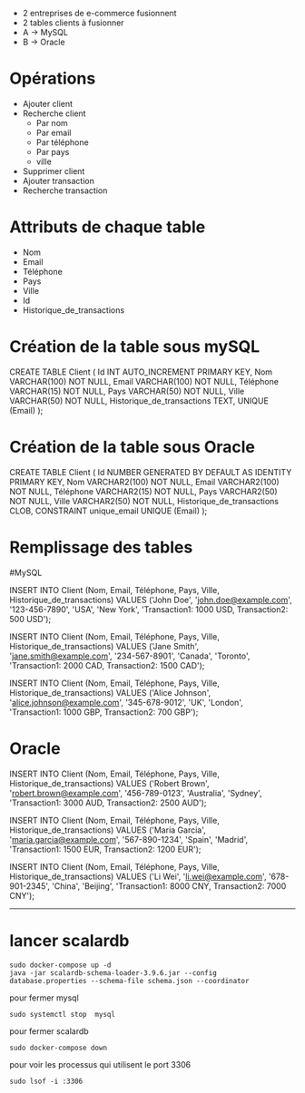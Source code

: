 - 2 entreprises de e-commerce fusionnent
- 2 tables clients à fusionner
- A -> MySQL
- B -> Oracle

# Opérations
- Ajouter client
- Recherche client
  - Par nom
  - Par email
  - Par téléphone
  - Par pays
  - ville
- Supprimer client
- Ajouter transaction
- Recherche transaction

# Attributs de chaque table
- Nom
- Email
- Téléphone
- Pays
- Ville
- Id
- Historique_de_transactions


# Création de la table sous mySQL

CREATE TABLE Client (
    Id INT AUTO_INCREMENT PRIMARY KEY,
    Nom VARCHAR(100) NOT NULL,
    Email VARCHAR(100) NOT NULL,
    Téléphone VARCHAR(15) NOT NULL,
    Pays VARCHAR(50) NOT NULL,
    Ville VARCHAR(50) NOT NULL,
    Historique_de_transactions TEXT,
    UNIQUE (Email)
);


# Création de la table sous Oracle

CREATE TABLE Client (
    Id NUMBER GENERATED BY DEFAULT AS IDENTITY PRIMARY KEY,
    Nom VARCHAR2(100) NOT NULL,
    Email VARCHAR2(100) NOT NULL,
    Téléphone VARCHAR2(15) NOT NULL,
    Pays VARCHAR2(50) NOT NULL,
    Ville VARCHAR2(50) NOT NULL,
    Historique_de_transactions CLOB,
    CONSTRAINT unique_email UNIQUE (Email)
);

# Remplissage des tables

#MySQL

INSERT INTO Client (Nom, Email, Téléphone, Pays, Ville, Historique_de_transactions)
VALUES ('John Doe', 'john.doe@example.com', '123-456-7890', 'USA', 'New York', 'Transaction1: 1000 USD, Transaction2: 500 USD');

INSERT INTO Client (Nom, Email, Téléphone, Pays, Ville, Historique_de_transactions)
VALUES ('Jane Smith', 'jane.smith@example.com', '234-567-8901', 'Canada', 'Toronto', 'Transaction1: 2000 CAD, Transaction2: 1500 CAD');

INSERT INTO Client (Nom, Email, Téléphone, Pays, Ville, Historique_de_transactions)
VALUES ('Alice Johnson', 'alice.johnson@example.com', '345-678-9012', 'UK', 'London', 'Transaction1: 1000 GBP, Transaction2: 700 GBP');

# Oracle

INSERT INTO Client (Nom, Email, Téléphone, Pays, Ville, Historique_de_transactions)
VALUES ('Robert Brown', 'robert.brown@example.com', '456-789-0123', 'Australia', 'Sydney', 'Transaction1: 3000 AUD, Transaction2: 2500 AUD');

INSERT INTO Client (Nom, Email, Téléphone, Pays, Ville, Historique_de_transactions)
VALUES ('Maria Garcia', 'maria.garcia@example.com', '567-890-1234', 'Spain', 'Madrid', 'Transaction1: 1500 EUR, Transaction2: 1200 EUR');

INSERT INTO Client (Nom, Email, Téléphone, Pays, Ville, Historique_de_transactions)
VALUES ('Li Wei', 'li.wei@example.com', '678-901-2345', 'China', 'Beijing', 'Transaction1: 8000 CNY, Transaction2: 7000 CNY');

---
# lancer scalardb
```
sudo docker-compose up -d
java -jar scalardb-schema-loader-3.9.6.jar --config database.properties --schema-file schema.json --coordinator
```
pour fermer mysql
```
sudo systemctl stop  mysql
```
pour fermer scalardb
```
sudo docker-compose down
```
pour voir les processus qui utilisent le port 3306
```
sudo lsof -i :3306
```